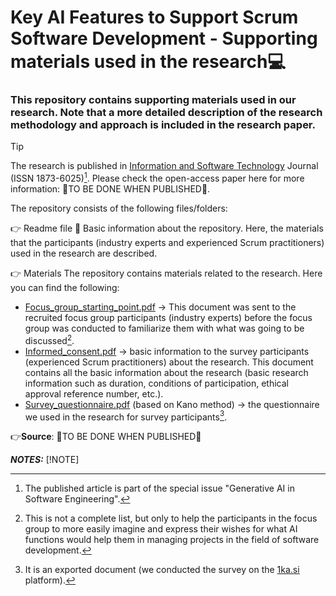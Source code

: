 # Key AI Features to Support Scrum Software Development - Supporting materials used in the research💻 
 
### This repository contains supporting materials used in our research. Note that a more detailed description of the research methodology and approach is included in the research paper. 

> [!TIP]
> The research is published in [Information and Software Technology](https://www.sciencedirect.com/journal/information-and-software-technology) Journal (ISSN 1873-6025)[^1]. 
> Please check the open-access paper here for more information: 🔴TO BE DONE WHEN PUBLISHED🔴.

The repository consists of the following files/folders:

👉 Readme file 📜
Basic information about the repository. Here, the materials that the participants (industry experts and experienced Scrum practitioners) used in the research are described.

👉 Materials
The repository contains materials related to the research. Here you can find the following: 

- [Focus_group_starting_point.pdf](Focus_group_starting_point.pdf) -> This document was sent to the recruited focus group participants (industry experts) before the focus group was conducted to familiarize them with what was going to be discussed[^2]. 
- [Informed_consent.pdf](Informed_consent.pdf) -> basic information to the survey participants (experienced Scrum practitioners) about the research. This document contains all the basic information about the research (basic research information such as duration, conditions of participation, ethical approval reference number, etc.).
- [Survey_questionnaire.pdf](Survey_questionnaire.pdf) (based on Kano method) -> the questionnaire we used in the research for survey participants[^3]. 

👉**Source**: 🔴TO BE DONE WHEN PUBLISHED🔴


***NOTES:***
[!NOTE]
> [^1]: The published article is part of the special issue "Generative AI in Software Engineering".
> [^2]: This is not a complete list, but only to help the participants in the focus group to more easily imagine and express their wishes for what AI functions would help them in managing projects in the field of software development.
> [^3]: It is an exported document (we conducted the survey on the [1ka.si](https://1ka.arnes.si/index.php?lang_id=2) platform).



